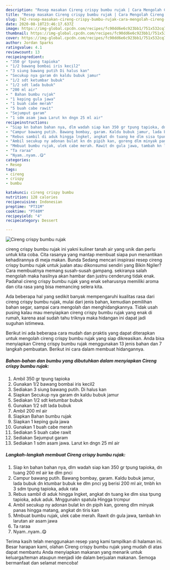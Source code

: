 ```yaml
---
description: "Resep masakan Cireng crispy bumbu rujak | Cara Mengolah Cireng crispy bumbu rujak Yang Lezat Sekali"
title: "Resep masakan Cireng crispy bumbu rujak | Cara Mengolah Cireng crispy bumbu rujak Yang Lezat Sekali"
slug: 742-resep-masakan-cireng-crispy-bumbu-rujak-cara-mengolah-cireng-crispy-bumbu-rujak-yang-lezat-sekali
date: 2020-08-18T23:46:17.637Z
image: https://img-global.cpcdn.com/recipes/fc90dd6e6c923bb1/751x532cq70/cireng-crispy-bumbu-rujak-foto-resep-utama.jpg
thumbnail: https://img-global.cpcdn.com/recipes/fc90dd6e6c923bb1/751x532cq70/cireng-crispy-bumbu-rujak-foto-resep-utama.jpg
cover: https://img-global.cpcdn.com/recipes/fc90dd6e6c923bb1/751x532cq70/cireng-crispy-bumbu-rujak-foto-resep-utama.jpg
author: Jordan Sparks
ratingvalue: 4.1
reviewcount: 13
recipeingredient:
- "350 gr tpung tapioka"
- "1/2 bawang bombai iris kecil2"
- "3 siung bawang putih Di halus kan"
- "Secukup nya garam dn kaldu bubuk jamur"
- "1/2 sdt ketumbar bubuk"
- "1/2 sdt lada bubuk"
- "200 ml air"
- " Bahan bumbu rujak"
- "1 keping gula jawa"
- "1 buah cabe merah"
- "5 buah cabe rawit"
- "Sejumput garam"
- "1 sdm asam jawa Larut kn dngn 25 ml air"
recipeinstructions:
- "Siap kn bahan bahan nya, dlm wadah siap kan 350 gr tpung tapioka, dn tuang 200 ml air ke dlm pnci"
- "Campur bawang putih. Bawang bombay, garam. Kaldu bubuk jamur, lada bubuk dn ktumbar bubuk ke dlm pnci yg berisi 200 ml air, tmbh kn 3 sdm tpung tapioka, aduk rata"
- "Rebus sambil di aduk hingga lngket, angkat dn tuang ke dlm sisa tpung tapioka, aduk aduk. Mnggunakn spatula Hingga trcmpur"
- "Ambil secukup ny adonan bulat kn dn pipih kan, goreng dlm minyak panas hingga matang, angkat dn tiris kan"
- "Mmbuat bumbu rujak, ulek cabe merah. Rawit dn gula jawa, tambah kn larutan air asam jawa"
- "Ta raraa"
- "Nyam..nyam..😋"
categories:
- Resep
tags:
- cireng
- crispy
- bumbu

katakunci: cireng crispy bumbu 
nutrition: 128 calories
recipecuisine: Indonesian
preptime: "PT31M"
cooktime: "PT48M"
recipeyield: "4"
recipecategory: Dessert

---
```



![Cireng crispy bumbu rujak](https://img-global.cpcdn.com/recipes/fc90dd6e6c923bb1/751x532cq70/cireng-crispy-bumbu-rujak-foto-resep-utama.jpg)


cireng crispy bumbu rujak ini yakni kuliner tanah air yang unik dan perlu untuk kita coba. Cita rasanya yang mantap membuat siapa pun menantikan kehadirannya di meja makan.
Bunda Sedang mencari inspirasi resep cireng crispy bumbu rujak untuk jualan atau dikonsumsi sendiri yang Bikin Ngiler? Cara membuatnya memang susah-susah gampang. sekiranya salah mengolah maka hasilnya akan hambar dan justru cenderung tidak enak. Padahal cireng crispy bumbu rujak yang enak seharusnya memiliki aroma dan cita rasa yang bisa memancing selera kita.

Ada beberapa hal yang sedikit banyak mempengaruhi kualitas rasa dari cireng crispy bumbu rujak, mulai dari jenis bahan, kemudian pemilihan bahan segar, sampai cara mengolah dan menghidangkannya. Tidak usah pusing kalau mau menyiapkan cireng crispy bumbu rujak yang enak di rumah, karena asal sudah tahu triknya maka hidangan ini dapat jadi suguhan istimewa.




Berikut ini ada beberapa cara mudah dan praktis yang dapat diterapkan untuk mengolah cireng crispy bumbu rujak yang siap dikreasikan. Anda bisa menyiapkan Cireng crispy bumbu rujak menggunakan 13 jenis bahan dan 7 langkah pembuatan. Berikut ini cara dalam membuat hidangannya.

<!--inarticleads1-->

##### Bahan-bahan dan bumbu yang dibutuhkan dalam menyiapkan Cireng crispy bumbu rujak:

1. Ambil 350 gr tpung tapioka
1. Gunakan 1/2 bawang bombai iris kecil2
1. Sediakan 3 siung bawang putih. Di halus kan
1. Siapkan Secukup nya garam dn kaldu bubuk jamur
1. Sediakan 1/2 sdt ketumbar bubuk
1. Gunakan 1/2 sdt lada bubuk
1. Ambil 200 ml air
1. Siapkan  Bahan bumbu rujak
1. Siapkan 1 keping gula jawa
1. Gunakan 1 buah cabe merah
1. Sediakan 5 buah cabe rawit
1. Sediakan Sejumput garam
1. Sediakan 1 sdm asam jawa. Larut kn dngn 25 ml air




<!--inarticleads2-->

##### Langkah-langkah membuat Cireng crispy bumbu rujak:

1. Siap kn bahan bahan nya, dlm wadah siap kan 350 gr tpung tapioka, dn tuang 200 ml air ke dlm pnci
1. Campur bawang putih. Bawang bombay, garam. Kaldu bubuk jamur, lada bubuk dn ktumbar bubuk ke dlm pnci yg berisi 200 ml air, tmbh kn 3 sdm tpung tapioka, aduk rata
1. Rebus sambil di aduk hingga lngket, angkat dn tuang ke dlm sisa tpung tapioka, aduk aduk. Mnggunakn spatula Hingga trcmpur
1. Ambil secukup ny adonan bulat kn dn pipih kan, goreng dlm minyak panas hingga matang, angkat dn tiris kan
1. Mmbuat bumbu rujak, ulek cabe merah. Rawit dn gula jawa, tambah kn larutan air asam jawa
1. Ta raraa
1. Nyam..nyam..😋




Terima kasih telah menggunakan resep yang kami tampilkan di halaman ini. Besar harapan kami, olahan Cireng crispy bumbu rujak yang mudah di atas dapat membantu Anda menyiapkan makanan yang menarik untuk keluarga/teman ataupun menjadi ide dalam berjualan makanan. Semoga bermanfaat dan selamat mencoba!
